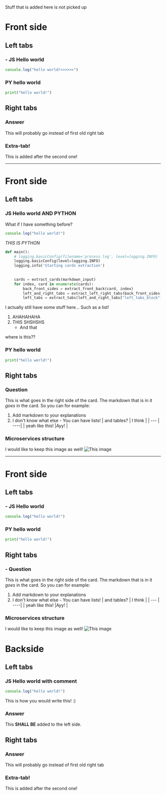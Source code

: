 
Stuff that is added here is not picked up
# Front side

## Left tabs

### - JS Hello world 
```js
console.log("hello world!>>>>>>")
```
### PY hello world
```python
print("hello world!")
```


## Right tabs

### Answer 
This will probably go instead of first old right tab

### Extra-tab!
This is added after the second one!

---

# Front side

## Left tabs

### JS Hello world AND PYTHON

What if I have something before?
```js
console.log("hello world!")
```

*THIS IS PYTHON*
```python
def main():
    # logging.basicConfig(filename='process.log', level=logging.INFO)
    logging.basicConfig(level=logging.INFO)
    logging.info('Starting cards extraction')
    
    
    cards = extract_cards(markdown_input)
    for index, card in enumerate(cards):
        back_front_sides = extract_front_back(card, index)
        left_and_right_tabs = extract_left_right_tabs(back_front_sides["front"])
        left_tabs = extract_tabs(left_and_right_tabs["left_tabs_block"])
```
I actually still have some stuff here...
Such as a list!
1. AHAHAHAHA
2. THIS SHSHSHS
	- And that

where is this??

### PY hello world
```python
print("hello world!")
```

## Right tabs

### Question 
This is what goes in the right side of the card.
The markdown that is in it *goes* in the card.
So you can for example:
1. Add markdown to your explanations
2. I don't know what else
		- You can have lists!
| and tables? | I think |
| --- | ----|
| yeah like this! |Ayy! |

### Microservices structure
I would like to keep this image as well!
![This image](something.png)


*********

# Front side

## Left tabs

### - JS Hello world 
```js
console.log("hello world!")
```
### PY hello world
```python
print("hello world!")
```

## Right tabs

### - Question 
This is what goes in the right side of the card.
The markdown that is in it *goes* in the card.
So you can for example:
1. Add markdown to your explanations
2. I don't know what else
		- You can have lists!
| and tables? | I think |
| --- | ----|
| yeah like this! |Ayy! |

### Microservices structure
I would like to keep this image as well!
![This image](something.png)

# Backside

## Left tabs

### JS Hello world with comment 
```js
console.log("hello world!")
```
This is how you would write this! :)

### Answer
This **SHALL BE** added to the left side.

## Right tabs

### Answer 
This will probably go instead of first old right tab

### Extra-tab!
This is added after the second one!